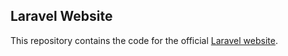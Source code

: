 ## Laravel Website

This repository contains the code for the official [Laravel website](http://laravel.com).